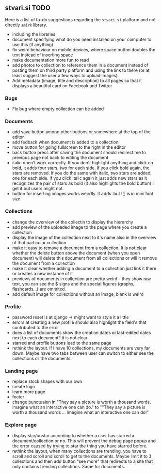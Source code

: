 ## stvari.si TODO

Here is a list of to-do suggestions regarding the `stvari.si` platform and not directly `smirk` library.

- including the libraries
- document specifying what do you need installed on your computer to use this (if anything)
- fix weird behaviour on mobile devices, where space button doubles the text instead of inserting space
- make documentation more fun to read
- add photos to collection to reference them in a document instead of posting them on third party platform and using the link to there (or at least suggest the user a few ways to upload images)
- Add metadata (image, title and description) to all pages so that it displays a beautiful card on Facebook and Twitter

### Bugs
- Fix bug where empty collection can be added

### Documents

- add save button among other buttons or somewhere at the top of the editor
- add fedback when document is added to a collection
- move button for going fullscreen to the right in the editor
- back button press after saving the document should redirect me to previous page not back to editing the document
- italic doen't work correctly. If you don't highlight anything and click on bold, it adds four stars, two for each side. If you click bold again, the stars are removed. If you do the same with italic, two stars are added, one for each side. If you click italic again it just adds new stars as it recognizes the pair of stars as bold (it also highlights the bold button) I get it but users might not.
- button for inserting images works weirdly. It adds ![]() but ![] is in mini font size

### Collections

- change the overview of the collectin to display the hierarchy
- add preview of the uploaded image to the page where you create a collection
- display the image of the collection next to it's name also in the overview of that particular collection
- make it easy to remove a document from a collection. It is not clear whether the delete button above the document (when you open document) will delete this document from all collections or will it remove the document from a collection
- make it clear whether adding a document to a collection just link it there or creates a new instance of it
- previews of documents in collection are pretty weird - they show raw text, you can see the \$ signs and the special figures (graphs, flashcards...) are ommited.
- add default image for collections without an image, blank is weird

### Profile

- password reset is at django -> might want to style it a little
- errors at creating a new profile should also highlight the field's that contributed to the error
- does a list of documents show the creation dates or last-edited dates next to each document? it is not clear
- starred and profile buttons lead to the same page
- rethink the layout. If I have 10 collections, my documents are very far down. Maybe have two tabs between user can switch to either see the collections or the documents

### Landing page

- replace stock shapes with our own
- create logo
- learn more page
- footer
- change punctuaion in "They say a picture is worth a thousand words, imagine what an interactive one can do." to ""They say a picture is worth a thousand words ... Imagine what an interactive one can do!"

### Explore page

- display star/unstar according to whether a user has starred a document/collection or no. This will prevent the debug page popup and the error caused by trying to star the thing you have starred before.
- rethink the layout, when many collections are trending, you have to scroll and scroll and scroll to get to the documents. Maybe limit it to 3 collections and then add button "see more" that redirects to a site that only contains trending collections. Same for documents.